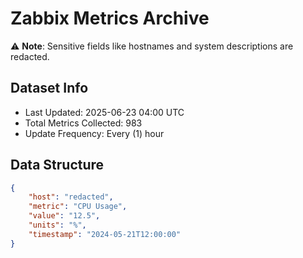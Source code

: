 # Zabbix Metrics Archive

⚠️ **Note**: Sensitive fields like hostnames and system descriptions are redacted.

## Dataset Info
- Last Updated: 2025-06-23 04:00 UTC
- Total Metrics Collected: 983
- Update Frequency: Every (1) hour

## Data Structure
```json
{
    "host": "redacted",
    "metric": "CPU Usage",
    "value": "12.5",
    "units": "%",
    "timestamp": "2024-05-21T12:00:00"
}
```
